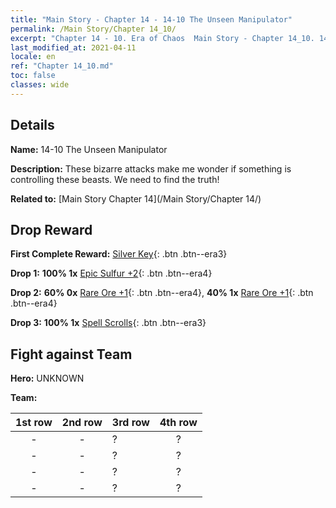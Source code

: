 ```yaml
---
title: "Main Story - Chapter 14 - 14-10 The Unseen Manipulator"
permalink: /Main Story/Chapter 14_10/
excerpt: "Chapter 14 - 10. Era of Chaos  Main Story - Chapter 14_10. 14-10 The Unseen Manipulator"
last_modified_at: 2021-04-11
locale: en
ref: "Chapter 14_10.md"
toc: false
classes: wide
---
```


## Details

 **Name:** 14-10 The Unseen Manipulator

 **Description:** These bizarre attacks make me wonder if something is controlling these beasts. We need to find the truth!

 **Related to:** [Main Story Chapter 14](/Main Story/Chapter 14/)

## Drop Reward

 **First Complete Reward:** [Silver Key](/Items/con_693/){: .btn .btn--era3}

 **Drop 1:** **100% 1x** [Epic Sulfur +2](/Items/mat_50/){: .btn .btn--era4}

 **Drop 2:** **60% 0x** [Rare Ore +1](/Items/mat_40/){: .btn .btn--era4}, **40% 1x** [Rare Ore +1](/Items/mat_40/){: .btn .btn--era4}

 **Drop 3:** **100% 1x** [Spell Scrolls](/Items/con_694/){: .btn .btn--era3}


## Fight against Team
 **Hero:** UNKNOWN

 **Team:**


  | 1st row | 2nd row | 3rd row | 4th row |
  |:----:|:----:|:----|:----:|
  | - | - | ? | ? |
  | - | - | ? | ? |
  | - | - | ? | ? |
  | - | - | ? | ? |


